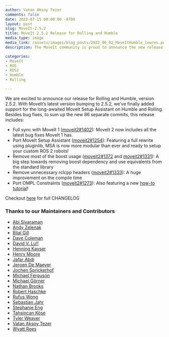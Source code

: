 ```yaml
---
author: Vatan Aksoy Tezer
comments: false
date: 2022-07-15 00:00:00 -0700
layout: post
slug: MoveIt-2.5.2
title: MoveIt 2.5.2 Release for Rolling and Humble
media_type: image
media_link: /assets/images/blog_posts/2022_06_02_MoveItHumble_lowres.png
description: The MoveIt community is proud to announce the new release of MoveIt 2, 2.5.2 for Rolling and Humble

categories:
- MoveIt
- ROS
- ROS2
- Humble
- Rolling

---
```


We are excited to announce our release for Rolling and Humble, version 2.5.2. With MoveIt’s latest version bumping to 2.5.2, we’ve finally added support for the long-awaited MoveIt Setup Assistant on Humble and Rolling. Besides bug fixes, to sum up the new 86 separate commits, this release includes:

* Full sync with MoveIt 1 ([moveit2#1402](https://github.com/ros-planning/moveit2/pull/1402)): MoveIt 2 now includes all the latest bug fixes MoveIt 1 has.
* Port MoveIt Setup Assistant ([moveit2#1254](https://github.com/ros-planning/moveit2/pull/1254)): Featuring a full rewrite using pluginlib, MSA is now more modular than ever and ready to setup your custom ROS 2 robots!
* Remove most of the boost usage ([moveit2#1372](https://github.com/ros-planning/moveit2/pull/1372) and [moveit2#1331](https://github.com/ros-planning/moveit2/pull/1331)): A big step towards removing boost dependency and use equivalents from the standard library
* Remove unnecessary rclcpp headers ([moveit2#1333](https://github.com/ros-planning/moveit2/pull/1333)): A huge improvement on the compile time
* Port OMPL Constraints ([moveit2#1273](https://github.com/ros-planning/moveit2/pull/1273)): Also featuring a new [how-to tutorial](https://moveit.picknik.ai/main/doc/how_to_guides/using_ompl_constrained_planning/ompl_constrained_planning.html)!

Checkout [here](https://github.com/ros-planning/moveit2/commit/e0312fb3f460340f5753194e181a41b2c9c4d080) for full CHANGELOG


### Thanks to our Maintainers and Contributors

* [Abi Sivaraman](https://github.com/Abishalini)
* [Andy Zelenak](https://github.com/AndyZe)
* [Bilal Gill](https://github.com/bgill92)
* [Dave Coleman](https://github.com/davetcoleman)
* [David V. Lu!!](https://github.com/DLu)
* [Henning Kayser](https://github.com/henningkayser)
* [Henry Moore](https://github.com/henrygerardmoore)
* [Jafar Abdi](https://github.com/JafarAbdi)
* [Jeroen De Maeyer](https://github.com/JeroenDM)
* [Jochen Sprickerhof](https://github.com/jspricke)
* [Michael Ferguson](https://github.com/mikeferguson)
* [Michael Görner](https://github.com/v4hn)
* [Nathan Brooks](https://github.com/nbbrooks)
* [Robert Haschke](https://github.com/rhaschke)
* [Rufus Wong](https://github.com/rcywongaa)
* [Sebastian Jahr](https://github.com/sjahr)
* [Stephanie Eng](https://github.com/stephanie-eng)
* [Tahsincan Köse](https://github.com/tahsinkose)
* [Tyler Weaver](https://github.com/tylerjw)
* [Vatan Aksoy Tezer](https://github.com/vatanaksoytezer)
* [Wyatt Rees](https://github.com/wyattrees)

